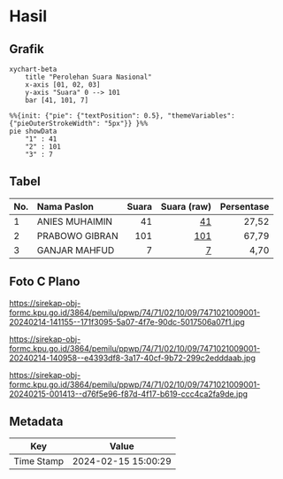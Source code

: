# Hasil

## Grafik

```mermaid
xychart-beta
    title "Perolehan Suara Nasional"
    x-axis [01, 02, 03]
    y-axis "Suara" 0 --> 101
    bar [41, 101, 7]
```

```mermaid
%%{init: {"pie": {"textPosition": 0.5}, "themeVariables": {"pieOuterStrokeWidth": "5px"}} }%%
pie showData
    "1" : 41
    "2" : 101
    "3" : 7
```

## Tabel

| No. | Nama Paslon    | Suara | Suara (raw) | Persentase |
|:--- |:-------------- | -----:| -----------:| ----------:|
| 1   | ANIES MUHAIMIN | 41    | [41][p-1]   | 27,52      |
| 2   | PRABOWO GIBRAN | 101   | [101][p-2]  | 67,79      |
| 3   | GANJAR MAHFUD  | 7     | [7][p-3]    | 4,70       |


[p-1]: https://github.com/gigit-pemilu/pemilu-2024/blob/main/pilpres/hitung-suara/sub/74-sulawesi-tenggara/sub/71-kota-kendari/sub/02-kendari/sub/1009-kandai/sub/001-tps/sub/paslon-1.txt
[p-2]: https://github.com/gigit-pemilu/pemilu-2024/blob/main/pilpres/hitung-suara/sub/74-sulawesi-tenggara/sub/71-kota-kendari/sub/02-kendari/sub/1009-kandai/sub/001-tps/sub/paslon-2.txt
[p-3]: https://github.com/gigit-pemilu/pemilu-2024/blob/main/pilpres/hitung-suara/sub/74-sulawesi-tenggara/sub/71-kota-kendari/sub/02-kendari/sub/1009-kandai/sub/001-tps/sub/paslon-3.txt

## Foto C Plano

https://sirekap-obj-formc.kpu.go.id/3864/pemilu/ppwp/74/71/02/10/09/7471021009001-20240214-141155--171f3095-5a07-4f7e-90dc-5017506a07f1.jpg

https://sirekap-obj-formc.kpu.go.id/3864/pemilu/ppwp/74/71/02/10/09/7471021009001-20240214-140958--e4393df8-3a17-40cf-9b72-299c2edddaab.jpg

https://sirekap-obj-formc.kpu.go.id/3864/pemilu/ppwp/74/71/02/10/09/7471021009001-20240215-001413--d76f5e96-f87d-4f17-b619-ccc4ca2fa9de.jpg


## Metadata

| Key        | Value               |
| ---------- | ------------------- |
| Time Stamp | 2024-02-15 15:00:29 |



